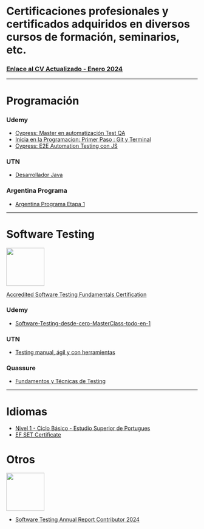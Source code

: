 # Certificaciones profesionales y certificados adquiridos en diversos cursos de formación, seminarios, etc.

### [Enlace al CV Actualizado - Enero 2024](CV-Matias-Sinare.pdf)

---

# Programación

### Udemy

* [Cypress: Master en automatización Test QA](Programacion/Certificacion_Udemy-Automatizacion_Cypress.pdf)
* [Inicia en la Programacion: Primer Paso : Git y Terminal](Programacion/Certificacion_Udemy-Git_GitHub.pdf)
* [Cypress: E2E Automation Testing con JS](Programacion/Certificacion_Udemy-CypressE2E.pdf)

### UTN
* [Desarrollador Java](Programacion/Certificacion_UTN-Desarrollador_Java.pdf)

### Argentina Programa
* [Argentina Programa Etapa 1](Programacion/Certificacion_ArgentinaPrograma.pdf)

---

# Software Testing

<img src="https://github.com/matiassinare/Certificaciones/assets/85135296/72da113c-3b74-4c45-99cc-a25f649b917e" width="100" height="100">

[Accredited Software Testing Fundamentals Certification](http://badgr.com/public/assertions/TUVhAmV7QBe3XJySOKEoqA)

### Udemy
* [Software-Testing-desde-cero-MasterClass-todo-en-1](SoftwareTesting/Certificacion_Udemy-Software_Testing.pdf)

### UTN
* [Testing manual, ágil y con herramientas](SoftwareTesting/Certificacion_UTN_Neoris-Testing.pdf)

### Quassure
* [Fundamentos y Técnicas de Testing](SoftwareTesting/Certificacion_Quassure-Fundamentos_testing.pdf)

---

# Idiomas
* [Nivel 1 - Ciclo Básico - Estudio Superior de Portugues](Idiomas/Certificacion_CUI_IdiomaPortugues.pdf)
* [EF SET Certificate](Idiomas/EFSET-Certificate.pdf)

# Otros

<img src="https://github.com/matiassinare/Certificaciones/assets/85135296/72da113c-3b74-4c45-99cc-a25f649b917e" width="100" height="100">

* [Software Testing Annual Report Contributor 2024](Otros/Certificacion_de_colaboracion-SoftwareTestingReport.pdf)

